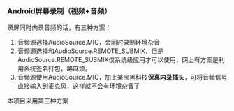 ### Android屏幕录制（视频+音频）

录屏同时内录音频的话，有三种方案：
1. 音频源选择AudioSource.MIC，会同时录制环境杂音
2. 音频源选择和AudioSource.REMOTE_SUBMIX，但是AudioSource.REMOTE_SUBMIX仅系统级应用才可以使用，网上有方案是利用系统签名打包，略麻烦。
3. 音频源使用AudioSource.MIC，加上某宝黑科技**保真内录插头**，可将音频信号直接输入到麦克风，这样就不会有环境杂音了

本项目采用第三种方案